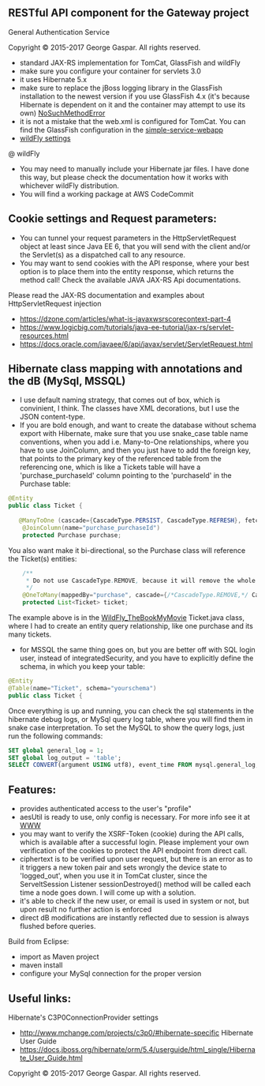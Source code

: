 RESTful API component for the Gateway project
----
General Authentication Service

Copyright © 2015-2017 George Gaspar. All rights reserved.

- standard JAX-RS implementation for TomCat, GlassFish and wildFly 
- make sure you configure your container for servlets 3.0
- it uses Hibernate 5.x
- make sure to replace the jBoss logging library in the GlassFish installation to the newest version if you use GlassFish 4.x (it's because Hibernate is dependent on it and the container may attempt to use its own) [NoSuchMethodError](https://medium.com/@mertcal/using-hibernate-5-on-payara-cc242212a5d6#.n537odinq)
- it is not a mistake that the web.xml is configured for TomCat. You can find the GlassFish configuration in the [simple-service-webapp](https://github.com/igeorge0902/Gateway/tree/master/simple-service-webapp/src/main/webapp/WEB-INF)
- [wildFly settings](https://github.com/igeorge0902/Gateway/tree/master/API/wildFly)

@ wildFly
- You may need to manually include your Hibernate jar files. I have done this way, but please check the documentation how it works with whichever wildFly distribution.
- You will find a working package at AWS CodeCommit

Cookie settings and Request parameters:
----
- You can tunnel your request parameters in the HttpServletRequest object at least since Java EE 6, that you will send with the client and/or the Servlet(s) as a dispatched call to any resource.
- You may want to send cookies with the API response, where your best option is to place them into the entity response, which returns the method call! Check the available JAVA JAX-RS Api documentations.

Please read the JAX-RS documentation and examples about HttpServletRequest injection
- https://dzone.com/articles/what-is-javaxwsrscorecontext-part-4
- https://www.logicbig.com/tutorials/java-ee-tutorial/jax-rs/servlet-resources.html
- https://docs.oracle.com/javaee/6/api/javax/servlet/ServletRequest.html

Hibernate class mapping with annotations and the dB (MySql, MSSQL)
----
- I use default naming strategy, that comes out of box, which is convinient, I think. The classes have XML decorations, but I use the JSON content-type.
- If you are bold enough, and want to create the database without schema export with Hibernate, make sure that you use snake_case table name conventions, when you add i.e. Many-to-One relationships, where you have to use JoinColumn, and then you just have to add the foreign key, that points to the primary key of the referenced table from the referencing one, which is like a Tickets table will have a 'purchase_purchaseId' column pointing to the 'purchaseId' in the Purchase table:

```java
@Entity
public class Ticket {
    
   @ManyToOne (cascade={CascadeType.PERSIST, CascadeType.REFRESH}, fetch=FetchType.EAGER)
    @JoinColumn(name="purchase_purchaseId")
    protected Purchase purchase;
```
You also want make it bi-directional, so the Purchase class will reference the Ticket(s) entities:
```java
    /**
	 * Do not use CascadeType.REMOVE, because it will remove the whole purchase once a corresponding ticket is deleted!
	 */
    @OneToMany(mappedBy="purchase", cascade={/*CascadeType.REMOVE,*/ CascadeType.PERSIST, CascadeType.REFRESH}, fetch=FetchType.EAGER)
    protected List<Ticket> ticket;
```

The example above is in the [WildFly_TheBookMyMovie](https://us-west-2.console.aws.amazon.com/codesuite/codecommit/repositories?region=us-west-2#)
Ticket.java class, where I had to create an entity query relationship, like one purchase and its many tickets.

- for MSSQL the same thing goes on, but you are better off with SQL login user, instead of integratedSecurity, and you have to explicitly define the schema, in which you keep your table:

```java
@Entity
@Table(name="Ticket", schema="yourschema")
public class Ticket {
```

Once everything is up and running, you can check the sql statements in the hibernate debug logs, or MySql query log table, where you will find them in snake case interpretation. To set the MySQL to show the query logs, just run the following commands:

```sql
SET global general_log = 1;
SET global log_output = 'table';
SELECT CONVERT(argument USING utf8), event_time FROM mysql.general_log;
```

Features:
----
- provides authenticated access to the user's "profile"
- aesUtil is ready to use, only config is necessary. For more info see it at [WWW](https://github.com/igeorge0902/Gateway/tree/update/WWW)
- you may want to verify the XSRF-Token (cookie) during the API calls, which is available after a successful login. Please implement your own verification of the cookies to protect the API endpoint from direct call.
- ciphertext is to be verified upon user request, but there is an error as to it triggers a new token pair and sets wrongly the device state to 'logged_out', when you use it in TomCat cluster, since the ServeltSession Listener sessionDestroyed() method will be called each time a node goes down. I will come up with a solution.
- it's able to check if the new user, or email is used in system or not, but upon result no further action is enforced
- direct dB modifications are instantly reflected due to session is always flushed before queries.

Build from Eclipse:
- import as Maven project
- maven install
- configure your MySql connection for the proper version

Useful links:
----
Hibernate's C3P0ConnectionProvider settings
- http://www.mchange.com/projects/c3p0/#hibernate-specific
Hibernate User Guide
- https://docs.jboss.org/hibernate/orm/5.4/userguide/html_single/Hibernate_User_Guide.html

Copyright © 2015-2017 George Gaspar. All rights reserved.
